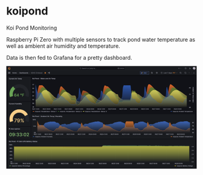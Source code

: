 # koipond
Koi Pond Monitoring

Raspberry Pi Zero with multiple sensors to track pond water temperature as well as ambient air humidity and temperature.


Data is then fed to Grafana for a pretty dashboard.


![alt text](https://github.com/zinkwazi/koipond/blob/main/image.png?raw=true)
